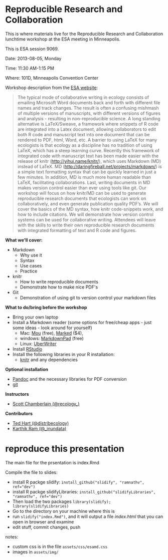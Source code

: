 Reproducible Research and Collaboration
=========

This is where materials live for the Reproducible Research and Collaboration lunchtime workshop at the ESA meeting in Minneapolis. 

This is ESA session 9069. 

Date: 2013-08-05, Monday

Time: 11:30 AM-1:15 PM

Where: 101D, Minneapolis Convention Center

Workshop description from the [ESA website](http://eco.confex.com/eco/2013/webprogram/Session9069.html):

> The typical mode of collaborative writing in ecology consists of emailing Microsoft Word documents back and forth with different file names and track changes. The result is often a confusing mishmash of multiple versions of manuscripts, with different versions of figures and analysis - resulting in non-reproducible science. A long standing alternative is LaTeX/Sweave, a framework where snippets of R code are integrated into a Latex document, allowing collaborators to edit both R code and manuscript text into one document that can be rendered to PDF, html, Word, etc. A barrier to using LaTeX for many ecologists is that ecology as a discipline has no tradition of using LaTeX, which has a steep learning curve. Recently this framework of integrated code with manuscript text has been made easier with the release of knitr (http://yihui.name/knitr/), which uses Markdown (MD) instead of LaTeX. MD (http://daringfireball.net/projects/markdown/) is a simple text formatting syntax that can be quickly learned in just a few minutes. In addition, MD is much more human readable than LaTeX, facilitating collaborations. Last, writing documents in MD makes version control easier than ever using tools like git. Our workshop will focus on how knitr/MD can be used to generate reproducible research documents that ecologists can work on collaboratively, and even generate publication quality PDF’s. We will cover the basics of the MD syntax, how knitr code-snippets work, and how to include citations. We will demonstrate how version control systems can be used for collaborative writing. Attendees will leave with the skills to write their own reproducible research documents with integrated formatting of text and R code and figures.

**What we'll cover:**

+ Markdown
	+ Why use it
	+ Syntax
	+ Use cases
	+ Practice
+ knitr
  + How to write reproducible documents
  + Demonstrate how to make nice PDF's
+ Git
  + Demonstration of using git to version control your markdown files

**What to do/bring before the workshop**

+ Bring your own laptop
+ Install a Markdown reader (some options for free/cheap apps - just some ideas - look around for yourself)
	+ Mac: [Mou](http://mouapp.com/) (free), [Marked](http://markedapp.com/) ($4), 
	+ windows: [MarkdownPad](http://markdownpad.com/) (free)
	+ Linux: [UberWriter](http://uberwriter.wolfvollprecht.de/)
+ Install [RStudio](http://www.rstudio.com/ide/download/desktop)
+ Install the following libraries in your R installation:
  + [knitr](http://yihui.name/knitr/) and any dependencies

  

**Optional installation**
+ [Pandoc](http://johnmacfarlane.net/pandoc/installing.html) and the necessary libraries for PDF conversion 
+ [git](http://git-scm.com/)

**Instructors**

+ [Scott Chamberlain (@recology_)](https://twitter.com/recology_)

**Contributors**

+ [Ted Hart (@distribecology)](https://twitter.com/distribecology)
+ [Karthik Ram (@_inundata)](https://twitter.com/_inundata)



reproduce this presentation
=====

The main file for the prsentation is index.Rmd 

Compile the file to slides:

+ install R packge slidify: `install_github("slidify", "ramnathv", ref="dev")`
+ install R packge slidifyLibraries: `install_github("slidifyLibraries", "ramnathv", ref="dev")`
+ Then load the two packages `library(slidify); library(slidifyLibraries)`
+ Go to the directory on your machine where this is
+ run `slidify("index.Rmd")`, and it will output a file *index.html* that you can open in browser and examine
+ edit stuff, commit changes, push

notes:

+ custom css is in the file `assets/css/esamd.css`
+ images in `assets/img/`